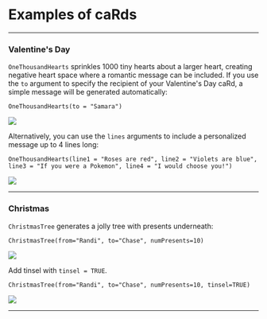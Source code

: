 # Examples of caRds

___

### Valentine's Day

`OneThousandHearts` sprinkles 1000 tiny hearts about a larger heart, creating negative heart space where a romantic message can be included. If you use the `to` argument to specify the recipient of your Valentine's Day caRd, a simple message will be generated automatically:

```
OneThousandHearts(to = "Samara")
```

![](./examples/OneThousandHearts.tiff)

Alternatively, you can use the `lines` arguments to include a personalized message up to 4 lines long:

```
OneThousandHearts(line1 = "Roses are red", line2 = "Violets are blue", line3 = "If you were a Pokemon", line4 = "I would choose you!")
```

![](./examples/OneThousandHeartsPoem.tiff)

___

### Christmas

`ChristmasTree` generates a jolly tree with presents underneath:

```
ChristmasTree(from="Randi", to="Chase", numPresents=10)
```

![](./examples/ChristmasTree.tiff)

Add tinsel with `tinsel = TRUE`. 

```
ChristmasTree(from="Randi", to="Chase", numPresents=10, tinsel=TRUE)
```

![](./examples/ChristmasTreeGaudy.tiff)

___

